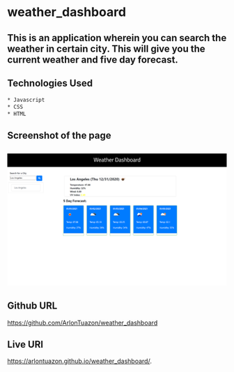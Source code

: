 # weather_dashboard

## This is an application wherein you can search the weather in certain city.  This will give you the current weather and five day forecast.

## Technologies Used
    * Javascript
    * CSS
    * HTML

## Screenshot of the page

## ![](assets/image/weather_dash.png)

## Github URL 
   https://github.com/ArlonTuazon/weather_dashboard

## Live URl 
   https://arlontuazon.github.io/weather_dashboard/.
